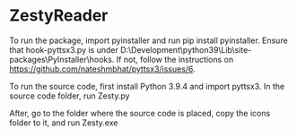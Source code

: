 # ZestyReader

To run the package, import pyinstaller and run pip install pyinstaller. Ensure that hook-pyttsx3.py is under D:\Development\python39\Lib\site-packages\PyInstaller\hooks. If not, follow the instructions on https://github.com/nateshmbhat/pyttsx3/issues/6. 

To run the source code, first install Python 3.9.4 and import pyttsx3. In the source code folder, run Zesty.py

After, go to the folder where the source code is placed, copy the icons folder to it, and run Zesty.exe
